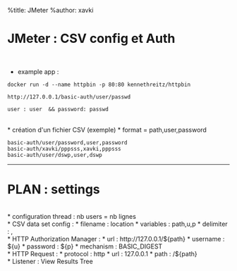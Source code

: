 %title: JMeter
%author: xavki

# JMeter : CSV config et Auth


<br>

* example app :

```
docker run -d --name httpbin -p 80:80 kennethreitz/httpbin

http://127.0.0.1/basic-auth/user/passwd

user : user  && password: passwd
```

<br>
* création d'un fichier CSV (exemple)
		* format = path,user,password

```
basic-auth/user/password,user,password
basic-auth/xavki/pppsss,xavki,pppsss
basic-auth/user/dswp,user,dswp
```


-------------------------------------------------------------------------

# PLAN : settings


<br>
* configuration thread : nb users = nb lignes

<br>
* CSV data set config :
		* filename : location
		* variables : path,u,p
		* delimiter : ,

<br>
* HTTP Authorization Manager :
		* url : http://127.0.0.1/${path}
		* username : ${u}
		* password : ${p}
		* mechanism : BASIC_DIGEST

<br>
* HTTP Request :
		* protocol : http
		* url : 127.0.0.1
		* path : /${path}

<br>
* Listener : View Results Tree
